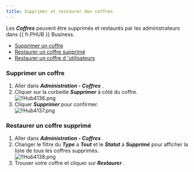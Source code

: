 ```yaml
---
title: Supprimer et restaurer des coffres
---
```

Les ***Coffres*** peuvent être supprimés et restaurés par les administrateurs dans {{ fr.PHUB }} Business.  

* [Supprimer un coffre](#supprimer-un-coffre)  
* [Restaurer un coffre supprimé](#restaurer-un-coffre-supprimé)  
* [Restaurer un coffre d 'utilisateurs](/kb/password-hub/how-to-articles/restore-user-vault/)  

### Supprimer un coffre 

1. Aller dans ***Administration - Coffres*** . 
1. Cliquer sur la corbeille ***Supprimer*** à côté du coffre.  
![!!Hub4136.png](/img/fr/hub/Hub4136.png) 
1. Cliquer ***Supprimer*** pour confirmer.  
![!!Hub4137.png](/img/fr/hub/Hub4137.png) 

### Restaurer un coffre supprimé 
1. Aller dans ***Administration - Coffres*** . 
2. Changer le filtre du ***Type*** a ***Tout*** et le ***Statut*** a ***Supprimé*** pour afficher la liste de tous les coffres supprimés.  
![!!Hub4138.png](/img/fr/hub/Hub4138.png) 
1. Trouver votre coffre et cliquer sur ***Restaurer*** . 

